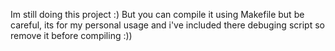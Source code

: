 Im still doing this project :)
But you can compile it using Makefile but be careful, its for my personal usage and i've included there debuging script so remove it before compiling :))
